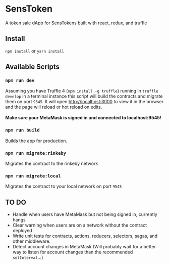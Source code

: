 # SensToken
A token sale dApp for SensTokens built with react, redux, and truffle

## Install

`npm install` or `yarn install`

## Available Scripts

### `npm run dev`

Assuming you have Truffle 4 (`npm install -g truffle`) running in `truffle develop` in a terminal instance this script will build the contracts and migrate them on port `9545`. It will open [http://localhost:3000](http://localhost:3000) to view it in the browser and the page will reload or hot reload on edits.<br><br>
**Make sure your MetaMask is signed in and connected to localhost:9545!**

### `npm run build`

Builds the app for production.

### `npm run migrate:rinkeby`

Migrates the contract to the rinkeby network

### `npm run migrate:local`

Migrates the contract to your local network on port `9545`

## TO DO
* Handle when users have MetaMask but not being signed in, currently hangs
* Clear warning when users are on a network without the contract deployed
* Write unit tests for contracts, actions, reducers, selectors, sagas, and other middleware.
* Detect account changes in MetaMask (Will probably wait for a better way to listen for account changes than the  recommended `setInterval`...)

